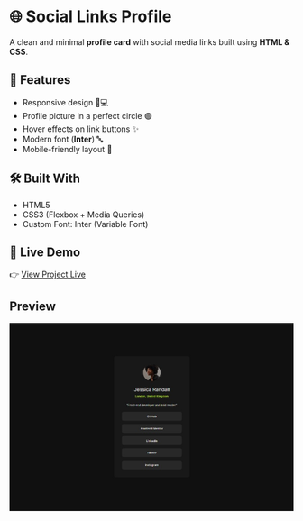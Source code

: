 # 🌐 Social Links Profile

A clean and minimal **profile card** with social media links built using **HTML & CSS**.

## 🚀 Features

* Responsive design 📱💻
* Profile picture in a perfect circle 🟢
* Hover effects on link buttons ✨
* Modern font (**Inter**) 🔤
* Mobile-friendly layout 📏

## 🛠️ Built With

* HTML5
* CSS3 (Flexbox + Media Queries)
* Custom Font: Inter (Variable Font)

## 🔗 Live Demo

👉 [View Project Live](https://zainabshahzadidev.github.io/frontend-mentor-10-social-links-profile/)

##  Preview

![Project Preview](/assets/images/PreviewScreenshot.jpg)

